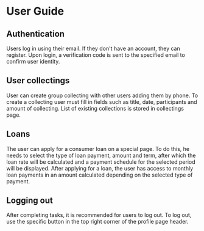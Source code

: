 # User Guide

## Authentication
Users log in using their email. If they don't have an account, they can register. Upon login, a verification code is sent to the specified email to confirm user identity.

## User collectings
User can create group collecting with other users adding them by phone. To create a collecting user must fill in fields such as title, date, participants and amount of collecting. List of existing collections is stored in collectings page.

## Loans
The user can apply for a consumer loan on a special page. To do this, he needs to select the type of loan payment, amount and term, after which the loan rate will be calculated and a payment schedule for the selected period will be displayed. After applying for a loan, the user has access to monthly loan payments in an amount calculated depending on the selected type of payment.

## Logging out
After completing tasks, it is recommended for users to log out. To log out, use the specific button in the top right corner of the profile page header.